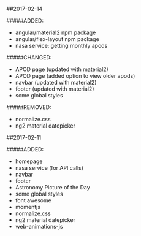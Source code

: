 ##2017-02-14

#####ADDED:
* angular/material2 npm package
* angular/flex-layout npm package
* nasa service: getting monthly apods

#####CHANGED:
* APOD page (updated with material2)
* APOD page (added option to view older apods)
* navbar (updated with material2)
* footer (updated with material2)
* some global styles

#####REMOVED:
* normalize.css
* ng2 material datepicker




##2017-02-11

#####ADDED:
* homepage
* nasa service (for API calls)
* navbar
* footer
* Astronomy Picture of the Day
* some global styles
* font awesome
* momentjs
* normalize.css
* ng2 material datepicker
* web-animations-js
